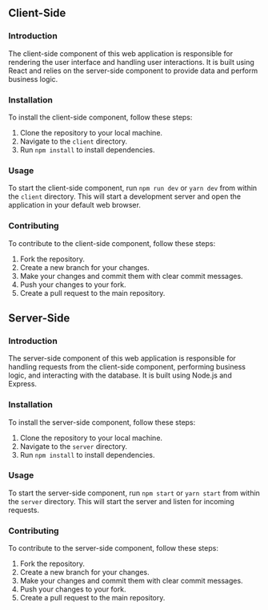 ## Client-Side

### Introduction

The client-side component of this web application is responsible for rendering the user interface and handling user interactions. It is built using React and relies on the server-side component to provide data and perform business logic.

### Installation

To install the client-side component, follow these steps:

1. Clone the repository to your local machine.
2. Navigate to the `client` directory.
3. Run `npm install` to install dependencies.

### Usage

To start the client-side component, run `npm run dev` or `yarn dev` from within the `client` directory. This will start a development server and open the application in your default web browser.

### Contributing

To contribute to the client-side component, follow these steps:

1. Fork the repository.
2. Create a new branch for your changes.
3. Make your changes and commit them with clear commit messages.
4. Push your changes to your fork.
5. Create a pull request to the main repository.

## Server-Side

### Introduction

The server-side component of this web application is responsible for handling requests from the client-side component, performing business logic, and interacting with the database. It is built using Node.js and Express.

### Installation

To install the server-side component, follow these steps:

1. Clone the repository to your local machine.
2. Navigate to the `server` directory.
3. Run `npm install` to install dependencies.

### Usage

To start the server-side component, run `npm start` or `yarn start` from within the `server` directory. This will start the server and listen for incoming requests.

### Contributing

To contribute to the server-side component, follow these steps:

1. Fork the repository.
2. Create a new branch for your changes.
3. Make your changes and commit them with clear commit messages.
4. Push your changes to your fork.
5. Create a pull request to the main repository.

